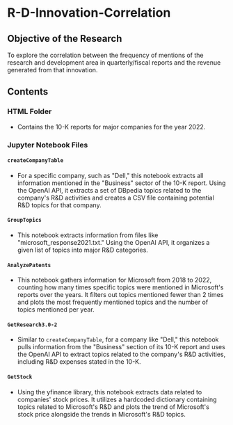 # R-D-Innovation-Correlation

## Objective of the Research
To explore the correlation between the frequency of mentions of the research and development area in quarterly/fiscal reports and the revenue generated from that innovation.

## Contents

### HTML Folder
- Contains the 10-K reports for major companies for the year 2022.

### Jupyter Notebook Files

#### `createCompanyTable`
- For a specific company, such as "Dell," this notebook extracts all information mentioned in the "Business" sector of the 10-K report. Using the OpenAI API, it extracts a set of DBpedia topics related to the company's R&D activities and creates a CSV file containing potential R&D topics for that company.

#### `GroupTopics`
- This notebook extracts information from files like "microsoft_response2021.txt." Using the OpenAI API, it organizes a given list of topics into major R&D categories.

#### `AnalyzePatents`
- This notebook gathers information for Microsoft from 2018 to 2022, counting how many times specific topics were mentioned in Microsoft's reports over the years. It filters out topics mentioned fewer than 2 times and plots the most frequently mentioned topics and the number of topics mentioned per year.

#### `GetResearch3.0-2`
- Similar to `createCompanyTable`, for a company like "Dell," this notebook pulls information from the "Business" section of its 10-K report and uses the OpenAI API to extract topics related to the company's R&D activities, including R&D expenses stated in the 10-K.

#### `GetStock`
- Using the yfinance library, this notebook extracts data related to companies' stock prices. It utilizes a hardcoded dictionary containing topics related to Microsoft's R&D and plots the trend of Microsoft's stock price alongside the trends in Microsoft's R&D topics.
